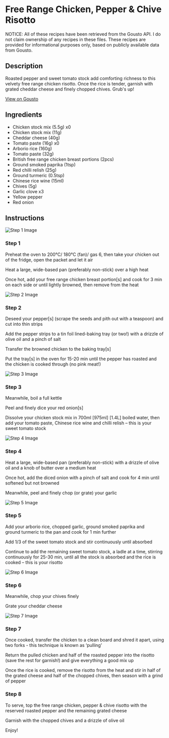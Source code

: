 # Free Range Chicken, Pepper & Chive Risotto

NOTICE: All of these recipes have been retrieved from the Gousto API. I do not claim ownership of any recipes in these files. These recipes are provided for informational purposes only, based on publicly available data from Gousto.

## Description

Roasted pepper and sweet tomato stock add comforting richness to this velvety free range chicken risotto. Once the rice is tender, garnish with grated cheddar cheese and finely chopped chives. Grub's up!

[View on Gousto](https://www.gousto.co.uk/recipes/cookbook/free-range-chicken-pepper-chive-risotto)

## Ingredients

- Chicken stock mix (5.5g) x0
- Chicken stock mix (11g)
- Cheddar cheese (40g)
- Tomato paste (16g) x0
- Arborio rice (160g)
- Tomato paste (32g)
- British free range chicken breast portions (2pcs)
- Ground smoked paprika (1tsp)
- Red chilli relish (25g)
- Ground turmeric (0.5tsp)
- Chinese rice wine (15ml)
- Chives (5g)
- Garlic clove x3
- Yellow pepper
- Red onion

## Instructions

![Step 1 Image](https://production-media.gousto.co.uk/cms/recipe-step-image/step-1-1710937090718-x200.jpg)

### Step 1

Preheat the oven to 200°C/ 180°C (fan)/ gas 6, then take your chicken out of the fridge, open the packet and let it air

Heat a large, wide-based pan (preferably non-stick) over a high heat

Once hot, add your free range chicken breast portion[s] and cook for 3 min on each side or until lightly browned, then remove from the heat

![Step 2 Image](https://production-media.gousto.co.uk/cms/recipe-step-image/step-2-1710937095978-x200.jpg)

### Step 2

Deseed your pepper[s]<span class="text-danger"> </span>(scrape the seeds and pith out with a teaspoon) and cut into thin strips

Add the pepper strips to a tin foil lined-baking tray (or two!) with a drizzle of olive oil and a pinch of salt

Transfer the browned chicken to the baking tray[s]

Put the tray[s] in the oven for 15-20 min until the pepper has roasted and the chicken is cooked through (no pink meat!)

![Step 3 Image](https://production-media.gousto.co.uk/cms/recipe-step-image/step-3-1710937099908-x200.jpg)

### Step 3

Meanwhile, boil a full kettle

Peel and finely dice your red onion[s]

Dissolve your chicken stock mix in 700ml <span class="text-purple">[975ml]</span> <span class="text-danger">[1.4L]</span> boiled water, then add your tomato paste, Chinese rice wine and chilli relish – this is your sweet tomato stock

![Step 4 Image](https://production-media.gousto.co.uk/cms/recipe-step-image/step-4-1710937104992-x200.jpg)

### Step 4

Heat a large, wide-based pan (preferably non-stick) with a drizzle of olive oil and a knob of butter over a medium heat

Once hot, add the diced onion with a pinch of salt and cook for 4 min until softened but not browned

Meanwhile, peel and finely chop (or grate) your garlic

![Step 5 Image](https://production-media.gousto.co.uk/cms/recipe-step-image/step-5-1710937109372-x200.jpg)

### Step 5

Add your arborio rice, chopped garlic, ground smoked paprika and ground turmeric to the pan and cook for 1 min further

Add 1/3 of the sweet tomato stock and stir continuously until absorbed

Continue to add the remaining sweet tomato stock, a ladle at a time, stirring continuously for 25-30 min, until all the stock is absorbed and the rice is cooked – this is your risotto

![Step 6 Image](https://production-media.gousto.co.uk/cms/recipe-step-image/Step-6-1710937113290-x200.jpg)

### Step 6

Meanwhile, chop your chives finely

Grate your cheddar cheese

![Step 7 Image](https://production-media.gousto.co.uk/cms/recipe-step-image/step-7-1710937116896-x200.jpg)

### Step 7

Once cooked, transfer the chicken to a clean board and shred it apart, using two forks - this technique is known as ‘pulling’

Return the pulled chicken and half of the roasted pepper into the risotto (save the rest for garnish!) and give everything a good mix up

Once the rice is cooked, remove the risotto from the heat and stir in half of the grated cheese and half of the chopped chives, then season with a grind of pepper

### Step 8

To serve, top the free range chicken, pepper & chive risotto with the reserved roasted pepper and the remaining grated cheese

Garnish with the chopped chives and a drizzle of olive oil

Enjoy!

